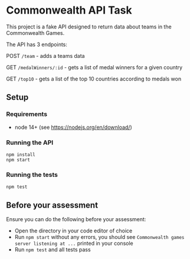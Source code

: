 # Commonwealth API Task

This project is a fake API designed to return data about teams in the Commonwealth Games.

The API has 3 endpoints:

POST `/team` - adds a teams data

GET `/medalWinners/:id` - gets a list of medal winners for a given country

GET `/top10` - gets a list of the top 10 countries according to medals won

## Setup

### Requirements

- node 14+ (see https://nodejs.org/en/download/)

### Running the API

```
npm install
npm start
```

### Running the tests

```
npm test
```

## Before your assessment

Ensure you can do the following before your assessment:

- Open the directory in your code editor of choice
- Run `npm start` without any errors, you should see `Commonwealth games server listening at ...` printed in your console
- Run `npm test` and all tests pass
